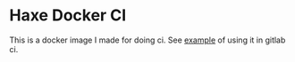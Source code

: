 # Haxe Docker CI

This is a docker image I made for doing ci. See [example](https://gitlab.com/haxe-grig/grig.audio/blob/master/.gitlab-ci.yml) of using it in gitlab ci.
